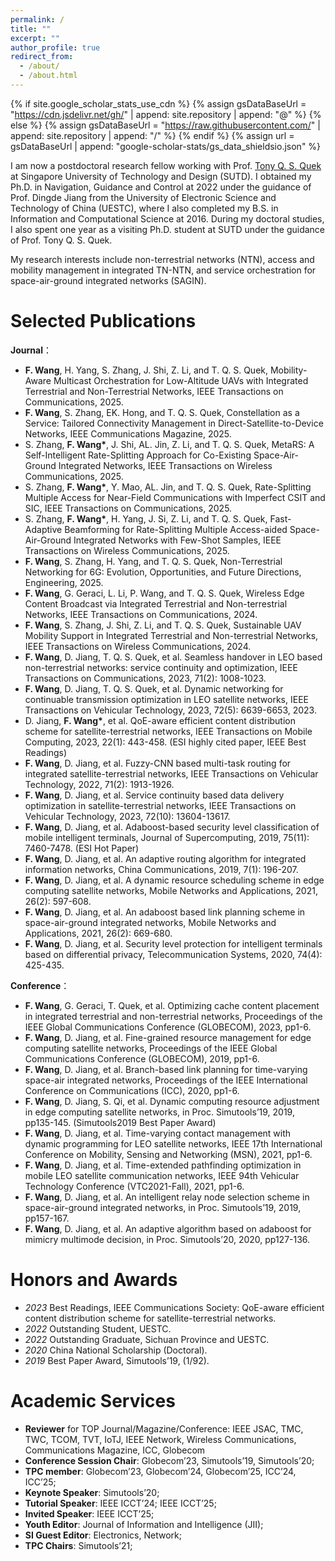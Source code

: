 ```yaml
---
permalink: /
title: ""
excerpt: ""
author_profile: true
redirect_from: 
  - /about/
  - /about.html
---
```


{% if site.google_scholar_stats_use_cdn %}
{% assign gsDataBaseUrl = "https://cdn.jsdelivr.net/gh/" | append: site.repository | append: "@" %}
{% else %}
{% assign gsDataBaseUrl = "https://raw.githubusercontent.com/" | append: site.repository | append: "/" %}
{% endif %}
{% assign url = gsDataBaseUrl | append: "google-scholar-stats/gs_data_shieldsio.json" %}

<span class='anchor' id='about-me'></span>

I am now a postdoctoral research fellow working with Prof. [Tony Q. S. Quek](https://people.sutd.edu.sg/~tonyquek/) at Singapore University of Technology and Design (SUTD). I obtained my Ph.D. in Navigation, Guidance and Control at 2022 under the guidance of Prof. Dingde Jiang from the University of Electronic Science and Technology of China (UESTC), where I also completed my B.S. in Information and Computational Science at 2016. During my doctoral studies, I also spent one year as a visiting Ph.D. student at SUTD under the guidance of Prof. Tony Q. S. Quek.

My research interests include non-terrestrial networks (NTN), access and mobility management in integrated TN-NTN, and service orchestration for space-air-ground integrated networks (SAGIN). 


# Selected Publications 

**Journal**：
- **F. Wang**, H. Yang, S. Zhang, J. Shi, Z. Li, and T. Q. S. Quek, Mobility-Aware Multicast Orchestration for Low-Altitude UAVs with Integrated Terrestrial and Non-Terrestrial Networks, IEEE Transactions on Communications, 2025.
- **F. Wang**, S. Zhang, EK. Hong, and T. Q. S. Quek, Constellation as a Service: Tailored Connectivity Management in Direct-Satellite-to-Device Networks, IEEE Communications Magazine, 2025.
- S. Zhang, **F. Wang\***, J. Shi, AL. Jin, Z. Li, and T. Q. S. Quek, MetaRS: A Self-Intelligent Rate-Splitting Approach for Co-Existing Space-Air-Ground Integrated Networks, IEEE Transactions on Wireless Communications, 2025.
- S. Zhang, **F. Wang\***, Y. Mao, AL. Jin, and T. Q. S. Quek, Rate-Splitting Multiple Access for Near-Field Communications with Imperfect CSIT and SIC, IEEE Transactions on Communications, 2025.
- S. Zhang, **F. Wang\***, H. Yang, J. Si, Z. Li, and T. Q. S. Quek, Fast-Adaptive Beamforming for Rate-Splitting Multiple Access-aided Space-Air-Ground Integrated Networks with Few-Shot Samples, IEEE Transactions on Wireless Communications, 2025.
- **F. Wang**, S. Zhang, H. Yang, and T. Q. S. Quek, Non-Terrestrial Networking for 6G: Evolution, Opportunities, and Future Directions, Engineering, 2025.
- **F. Wang**, G. Geraci, L. Li, P. Wang, and T. Q. S. Quek, Wireless Edge Content Broadcast via Integrated Terrestrial and Non-terrestrial Networks, IEEE Transactions on Communications, 2024.
- **F. Wang**, S. Zhang, J. Shi, Z. Li, and T. Q. S. Quek, Sustainable UAV Mobility Support in Integrated Terrestrial and Non-terrestrial Networks, IEEE Transactions on Wireless Communications, 2024.
- **F. Wang**, D. Jiang, T. Q. S. Quek, et al. Seamless handover in LEO based non-terrestrial networks: service continuity and optimization, IEEE Transactions on Communications, 2023, 71(2): 1008-1023.
- **F. Wang**, D. Jiang, T. Q. S. Quek, et al. Dynamic networking for continuable transmission optimization in LEO satellite networks, IEEE Transactions on Vehicular Technology, 2023, 72(5): 6639-6653, 2023.
- D. Jiang, **F. Wang\***, et al. QoE-aware efficient content distribution scheme for satellite-terrestrial networks, IEEE Transactions on Mobile Computing, 2023, 22(1): 443-458. (ESI highly cited paper, IEEE Best Readings)
- **F. Wang**, D. Jiang, et al. Fuzzy-CNN based multi-task routing for integrated satellite-terrestrial networks, IEEE Transactions on Vehicular Technology, 2022, 71(2): 1913-1926.
- **F. Wang**, D. Jiang, et al. Service continuity based data delivery optimization in satellite-terrestrial networks, IEEE Transactions on Vehicular Technology, 2023, 72(10): 13604-13617.
- **F. Wang**, D. Jiang, et al. Adaboost-based security level classification of mobile intelligent terminals, Journal of Supercomputing, 2019, 75(11): 7460-7478. (ESI Hot Paper)
- **F. Wang**, D. Jiang, et al. An adaptive routing algorithm for integrated information networks, China Communications, 2019, 7(1): 196-207.
- **F. Wang**, D. Jiang, et al. A dynamic resource scheduling scheme in edge computing satellite networks, Mobile Networks and Applications, 2021, 26(2): 597-608.
- **F. Wang**, D. Jiang, et al. An adaboost based link planning scheme in space-air-ground integrated networks, Mobile Networks and Applications, 2021, 26(2): 669-680.
- **F. Wang**, D. Jiang, et al. Security level protection for intelligent terminals based on differential privacy, Telecommunication Systems, 2020, 74(4): 425-435.

**Conference**：
- **F. Wang**, G. Geraci, T. Quek, et al. Optimizing cache content placement in integrated terrestrial and non-terrestrial networks, Proceedings of the IEEE Global Communications Conference (GLOBECOM), 2023, pp1-6.
- **F. Wang**, D. Jiang, et al. Fine-grained resource management for edge computing satellite networks, Proceedings of the IEEE Global Communications Conference (GLOBECOM), 2019, pp1-6.
- **F. Wang**, D. Jiang, et al. Branch-based link planning for time-varying space-air integrated networks, Proceedings of the IEEE International Conference on Communications (ICC), 2020, pp1-6.
- **F. Wang**, D. Jiang, S. Qi, et al. Dynamic computing resource adjustment in edge computing satellite networks, in Proc. Simutools’19, 2019, pp135-145. (Simutools2019 Best Paper Award)
- **F. Wang**, D. Jiang, et al. Time-varying contact management with dynamic programming for LEO satellite networks, IEEE 17th International Conference on Mobility, Sensing and Networking (MSN), 2021, pp1-6.
- **F. Wang**, D. Jiang, et al. Time-extended pathfinding optimization in mobile LEO satellite communication networks, IEEE 94th Vehicular Technology Conference (VTC2021-Fall), 2021, pp1-6.
- **F. Wang**, D. Jiang, et al. An intelligent relay node selection scheme in space-air-ground integrated networks, in Proc. Simutools’19, 2019, pp157-167.
- **F. Wang**, D. Jiang, et al. An adaptive algorithm based on adaboost for mimicry multimode decision, in Proc. Simutools’20, 2020, pp127-136.


# Honors and Awards
- *2023* Best Readings, IEEE Communications Society: QoE-aware efficient content distribution scheme for satellite-terrestrial networks. 
- *2022* Outstanding Student, UESTC.
- *2022* Outstanding Graduate, Sichuan Province and UESTC.
- *2020* China National Scholarship (Doctoral).
- *2019* Best Paper Award, Simutools’19, (1/92).


# Academic Services
- **Reviewer** for TOP Journal/Magazine/Conference: IEEE JSAC, TMC, TWC, TCOM, TVT, IoTJ, IEEE Network, Wireless Communications, Communications Magazine, ICC, Globecom
- **Conference Session Chair**: Globecom’23, Simutools’19, Simutools’20;
- **TPC member**: Globecom’23, Globecom’24, Globecom’25, ICC’24, ICC’25; 
- **Keynote Speaker**: Simutools’20;
- **Tutorial Speaker**: IEEE ICCT’24; IEEE ICCT’25;
- **Invited Speaker**: IEEE ICCT’25;
- **Youth Editor**: Journal of Information and Intelligence (JII);
- **SI Guest Editor**: Electronics, Network;
- **TPC Chairs**: Simutools’21;


